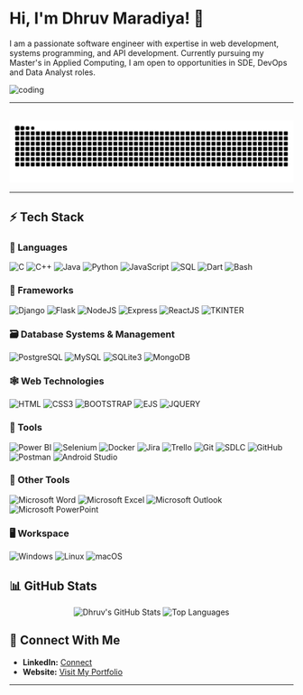 # Hi, I'm Dhruv Maradiya! 👋

I am a passionate software engineer with expertise in web development, systems programming, and API development. Currently pursuing my Master's in Applied Computing, I am open to opportunities in SDE, DevOps and Data Analyst roles.

![coding](https://github.com/user-attachments/assets/973a9a3b-7047-4b9c-8d71-2e06c2109c9d)

---
<br clear="both">
<img src="https://github.com/DhruvMaradiya/DhruvMaradiya/blob/output/snake.svg" alt="Snake animation" />

---

## ⚡ Tech Stack

### 🚀 Languages

![C](https://img.shields.io/badge/C-00599C?style=for-the-badge&logo=c&logoColor=white)
![C++](https://img.shields.io/badge/C%2B%2B-00599C?style=for-the-badge&logo=c%2B%2B&logoColor=white)
![Java](https://img.shields.io/badge/Java-ED8B00?style=for-the-badge&logo=openjdk&logoColor=white)
![Python](https://img.shields.io/badge/Python-3776AB?style=for-the-badge&logo=python&logoColor=white)
![JavaScript](https://img.shields.io/badge/JavaScript-F7DF1E?style=for-the-badge&logo=javascript&logoColor=white)
![SQL](https://img.shields.io/badge/SQL-005C8A?style=for-the-badge&logo=sql&logoColor=white)
![Dart](https://img.shields.io/badge/dart-black?style=for-the-badge&logo=dart&logoColor=white&color=%230175C2)
![Bash](https://img.shields.io/badge/Shell_Scripting-4EAA25?style=for-the-badge&logo=gnu-bash&logoColor=white)

### 🧩 Frameworks

![Django](https://img.shields.io/badge/Django-092E20?style=for-the-badge&logo=django&logoColor=white)
![Flask](https://img.shields.io/badge/Flask-000000?style=for-the-badge&logo=flask&logoColor=white)
![NodeJS](https://img.shields.io/badge/Node.js-black?style=for-the-badge&logo=nodedotjs&logoColor=black&color=%2375AB60)
![Express](https://img.shields.io/badge/Express-000000?style=for-the-badge&logo=express&logoColor=white)
![ReactJS](https://img.shields.io/badge/React%20JS-black?style=for-the-badge&logo=react&logoColor=black&color=%2361DAFB)
![TKINTER](https://img.shields.io/badge/tkinter-black?style=for-the-badge&color=%230769AD)

### 🗃️ Database Systems & Management

![PostgreSQL](https://img.shields.io/badge/PostgreSQL-336791?style=for-the-badge&logo=postgresql&logoColor=white)
![MySQL](https://img.shields.io/badge/MySQL-4479A1?style=for-the-badge&logo=mysql&logoColor=white)
![SQLite3](https://img.shields.io/badge/SQLite3-black?style=for-the-badge&logo=sqlite&logoColor=white&color=%23003B57)
![MongoDB](https://img.shields.io/badge/MongoDB-47A248?style=for-the-badge&logo=mongodb&logoColor=white)

### 🕸 Web Technologies

![HTML](https://img.shields.io/badge/HTML-black?style=for-the-badge&logo=html5&logoColor=white&color=%23E34F26)
![CSS3](https://img.shields.io/badge/CSS-black?style=for-the-badge&logo=css3&logoColor=white&color=%231572B6)
![BOOTSTRAP](https://img.shields.io/badge/bootstrap-black?style=for-the-badge&logo=bootstrap&logoColor=white&color=%237952B3)
![EJS](https://img.shields.io/badge/jinja-black?style=for-the-badge&logo=ejs&logoColor=black&color=%23B4CA65)
![JQUERY](https://img.shields.io/badge/jquery-black?style=for-the-badge&logo=jquery&logoColor=white&color=%230769AD)


### 🧪 Tools

![Power BI](https://img.shields.io/badge/Power%20BI-black?style=for-the-badge&logo=%20&logoColor=%20&color=%23F7C726)
![Selenium](https://img.shields.io/badge/Selenium-43B02A?style=for-the-badge&logo=selenium&logoColor=white)
![Docker](https://img.shields.io/badge/docker-black?style=for-the-badge&logo=docker&logoColor=white&color=%232496ED)
![Jira](https://img.shields.io/badge/Jira-0052CC?style=for-the-badge&logo=jira&logoColor=white)
![Trello](https://img.shields.io/badge/trello-black?style=for-the-badge&logo=trello&color=%230052CC)
![Git](https://img.shields.io/badge/git-black?style=for-the-badge&logo=git&logoColor=white&color=%23F05032)
![SDLC](https://img.shields.io/badge/SDLC-000000?style=for-the-badge&logo=code&logoColor=white)
![GitHub](https://img.shields.io/badge/github-black?style=for-the-badge&logo=github&logoColor=white&color=%23181717)
![Postman](https://img.shields.io/badge/Postman-FF6C37?style=for-the-badge&logo=postman&logoColor=white)
![Android Studio](https://img.shields.io/badge/Android_Studio-3DDC84?style=for-the-badge&logo=android-studio&logoColor=white)

### 🧪 Other Tools

![Microsoft Word](https://img.shields.io/badge/Microsoft_Word-2B579A?style=for-the-badge&logo=microsoft-word&logoColor=white)
![Microsoft Excel](https://img.shields.io/badge/Microsoft_Excel-217346?style=for-the-badge&logo=microsoft-excel&logoColor=white)
![Microsoft Outlook](https://img.shields.io/badge/Microsoft_Outlook-0078D4?style=for-the-badge&logo=microsoft-outlook&logoColor=white)
![Microsoft PowerPoint](https://img.shields.io/badge/Microsoft_PowerPoint-B7472A?style=for-the-badge&logo=microsoft-powerpoint&logoColor=white)

### 🖥️ Workspace

![Windows](https://img.shields.io/badge/Windows-0078D6?style=for-the-badge&logo=windows&logoColor=white)
![Linux](https://img.shields.io/badge/Linux-FCC624?style=for-the-badge&logo=linux&logoColor=black)
![macOS](https://img.shields.io/badge/macOS-000000?style=for-the-badge&logo=apple&logoColor=white)


## 📊 GitHub Stats

<div align="center">
  <img src="https://github-readme-stats.vercel.app/api?username=DhruvMaradiya&show_icons=true&theme=radical" alt="Dhruv's GitHub Stats" />
  <img src="https://github-readme-stats.vercel.app/api/top-langs/?username=DhruvMaradiya&layout=compact&theme=radical" alt="Top Languages" />
</div>




## 💼 Connect With Me

- **LinkedIn:** [Connect](https://www.linkedin.com/in/dhruv-maradiya-34b2ba190/)
- **Website:** [Visit My Portfolio](https://dhruv-kappa.vercel.app/)

---



